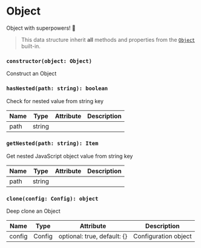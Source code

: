 # Object

Object with superpowers! 💪

> This data structure inherit **all** methods and properties from the [`Object`](https://developer.mozilla.org/en-US/docs/Web/JavaScript/Reference/Global_Objects/Object) built-in.

### `constructor(object: Object)`

Construct an Object

### `hasNested(path: string): boolean`

Check for nested value from string key

| Name | Type   | Attribute | Description |
| ---- | ------ | --------- | ----------- |
| path | string |           |

### `getNested(path: string): Item`

Get nested JavaScript object value from string key

| Name | Type   | Attribute | Description |
| ---- | ------ | --------- | ----------- |
| path | string |           |

### `clone(config: Config): object`

Deep clone an Object

| Name   | Type   | Attribute                   | Description          |
| ------ | ------ | --------------------------- | -------------------- |
| config | Config | optional: true, default: {} | Configuration object |
